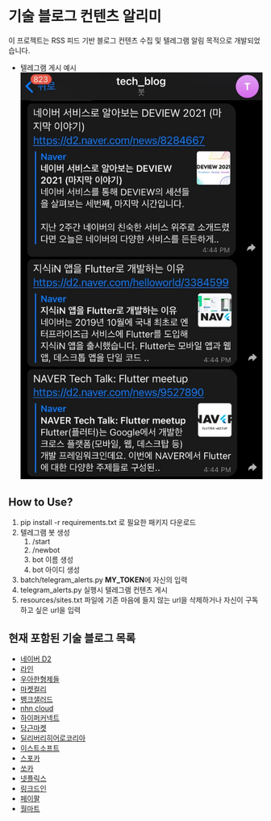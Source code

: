 # 기술 블로그 컨텐츠 알리미
이 프로젝트는 RSS 피드 기반 블로그 컨텐츠 수집 및 텔레그램 알림 목적으로 개발되었습니다.
- 텔레그램 게시 예시  
![텔레그램 게시 예시](telegram_example.jpg)

How to Use?  
---
1. pip install -r requirements.txt 로 필요한 패키지 다운로드
2. 텔레그램 봇 생성
    1. /start
    2. /newbot
    3. bot 이름 생성
    4. bot 아이디 생성
3. batch/telegram_alerts.py **MY_TOKEN**에 자신의 입력
4. telegram_alerts.py 실행시 텔레그램 컨텐츠 게시
5. resources/sites.txt 파일에 기존 마음에 들지 않는 url을 삭제하거나 자신이 구독하고 싶은 url을 입력
  
현재 포함된 기술 블로그 목록
---
- [네이버 D2](https://d2.naver.com/d2.atom)
- [라인](https://engineering.linecorp.com/ko/feed/)
- [우아한형제들](https://techblog.woowahan.com/feed/)
- [마켓컬리](https://helloworld.kurly.com/feed.xml)
- [뱅크샐러드](https://blog.banksalad.com/rss.xml)
- [nhn cloud](https://meetup.toast.com/rss)
- [하이퍼커넥트](https://hyperconnect.github.io/feed)
- [당근마켓](https://medium.com/feed/daangn)
- [딜리버리히어로코리아](https://medium.com/feed/deliverytechkorea)
- [이스트소프트](https://blog.est.ai/feed/)
- [스포카](https://spoqa.github.io/rss)
- [쏘카](https://tech.socarcorp.kr/feed)
- [넷플릭스](https://netflixtechblog.com/feed)
- [링크드인](https://engineering.linkedin.com/blog.rss.html)
- [페이팔](https://medium.com/feed/paypal-tech)
- [월마트](https://medium.com/feed/walmartglobaltech)